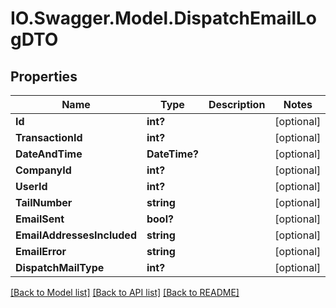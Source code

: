 # IO.Swagger.Model.DispatchEmailLogDTO
## Properties

Name | Type | Description | Notes
------------ | ------------- | ------------- | -------------
**Id** | **int?** |  | [optional] 
**TransactionId** | **int?** |  | [optional] 
**DateAndTime** | **DateTime?** |  | [optional] 
**CompanyId** | **int?** |  | [optional] 
**UserId** | **int?** |  | [optional] 
**TailNumber** | **string** |  | [optional] 
**EmailSent** | **bool?** |  | [optional] 
**EmailAddressesIncluded** | **string** |  | [optional] 
**EmailError** | **string** |  | [optional] 
**DispatchMailType** | **int?** |  | [optional] 

[[Back to Model list]](../README.md#documentation-for-models) [[Back to API list]](../README.md#documentation-for-api-endpoints) [[Back to README]](../README.md)

